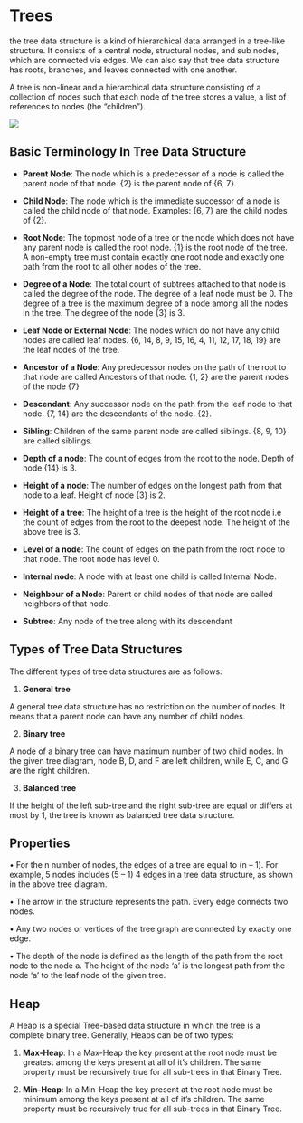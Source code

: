 # Trees

the tree data structure is a kind of hierarchical data 
arranged in a tree-like structure. It consists of a central 
node, structural nodes, and sub nodes, which are connected 
via edges. We can also say that tree data structure has roots, 
branches, and leaves connected with one another.

A tree is non-linear and a hierarchical data structure 
consisting of a collection of nodes such that each node 
of the tree stores a value, a list of references to nodes 
(the “children”).

<img src="https://media.geeksforgeeks.org/wp-content/cdn-uploads/20201129105858/Tree-Basic-Terminology.png">

## Basic Terminology In Tree Data Structure

* **Parent Node**: The node which is a predecessor of a node is called the parent node of that node. {2} is the parent node of {6, 7}.


* **Child Node**: The node which is the immediate successor of a node is called the child node of that node. Examples: {6, 7} are the child nodes of {2}.


* **Root Node**: The topmost node of a tree or the node which does not have any parent node is called the root node. {1} is the root node of the tree. A non-empty tree must contain exactly one root node and exactly one path from the root to all other nodes of the tree.


* **Degree of a Node**: The total count of subtrees attached to that node is called the degree of the node. The degree of a leaf node must be 0. The degree of a tree is the maximum degree of a node among all the nodes in the tree. The degree of the node {3} is 3.


* **Leaf Node or External Node**: The nodes which do not have any child nodes are called leaf nodes. {6, 14, 8, 9, 15, 16, 4, 11, 12, 17, 18, 19} are the leaf nodes of the tree.


* **Ancestor of a Node**: Any predecessor nodes on the path of the root to that node are called Ancestors of that node. {1, 2} are the parent nodes of the node {7}


* **Descendant**: Any successor node on the path from the leaf node to that node. {7, 14} are the descendants of the node. {2}.


* **Sibling**: Children of the same parent node are called siblings. {8, 9, 10} are called siblings.


* **Depth of a node**: The count of edges from the root to the node. Depth of node {14} is 3.


* **Height of a node**: The number of edges on the longest path from that node to a leaf. Height of node {3} is 2.


* **Height of a tree**: The height of a tree is the height of the root node i.e the count of edges from the root to the deepest node. The height of the above tree is 3.


* **Level of a node**: The count of edges on the path from the root node to that node. The root node has level 0.


* **Internal node**: A node with at least one child is called Internal Node.


* **Neighbour of a Node**: Parent or child nodes of that node are called neighbors of that node.


* **Subtree**: Any node of the tree along with its descendant

## Types of Tree Data Structures

The different types of tree data structures are as follows:

1. **General tree**

A general tree data structure has no restriction on the number of nodes. It means that a parent node can have any number of child nodes.

2. **Binary tree**

A node of a binary tree can have maximum number of two child nodes. In the given tree diagram, node B, D, and F are left children, while E, C, and G are the right children.

3. **Balanced tree**

If the height of the left sub-tree and the right sub-tree are equal or differs at most by 1, the tree is known as balanced tree data structure.  

## Properties

• For the n number of nodes, the edges of a tree are equal to (n – 1). For example, 5 nodes includes (5 – 1) 4 edges in a tree data structure, as shown in the above tree diagram.

• The arrow in the structure represents the path. Every edge connects two nodes.

• Any two nodes or vertices of the tree graph are connected by exactly one edge.

• The depth of the node is defined as the length of the path from the root node to the node a. The height of the node ‘a’ is the longest path from the node ‘a’ to the leaf node of the given tree.  

## Heap

A Heap is a special Tree-based data structure in which the tree is a complete binary tree. Generally, Heaps can be of two types:

1. **Max-Heap**: In a Max-Heap the key present at the root node must be greatest among the keys present at all of it’s children. The same property must be recursively true for all sub-trees in that Binary Tree.


2. **Min-Heap**: In a Min-Heap the key present at the root node must be minimum among the keys present at all of it’s children. The same property must be recursively true for all sub-trees in that Binary Tree.